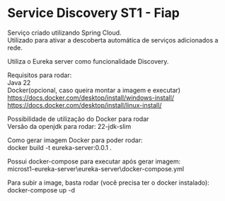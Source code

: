 
# Service Discovery ST1 - Fiap

Serviço criado utilizando Spring Cloud.\
Utilizado para ativar a descoberta automática de serviços adicionados a rede.

Utiliza o Eureka server como funcionalidade Discovery.

Requisitos para rodar:\
Java 22\
Docker(opcional, caso queira montar a imagem e executar)\
https://docs.docker.com/desktop/install/windows-install/ \
https://docs.docker.com/desktop/install/linux-install/

Possibilidade de utilização do Docker para rodar\
Versão da openjdk para rodar: 22-jdk-slim

Como gerar imagem Docker para poder rodar:\
docker build -t eureka-server:0.0.1 .

Possui docker-compose para executar após gerar imagem:\
microst1-eureka-server\eureka-server\docker-compose.yml

Para subir a image, basta rodar (você precisa ter o docker instalado):\
docker-compose up -d
